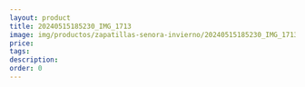```yaml
---
layout: product
title: 20240515185230_IMG_1713
image: img/productos/zapatillas-senora-invierno/20240515185230_IMG_1713.webp
price: 
tags: 
description: 
order: 0
---
```

